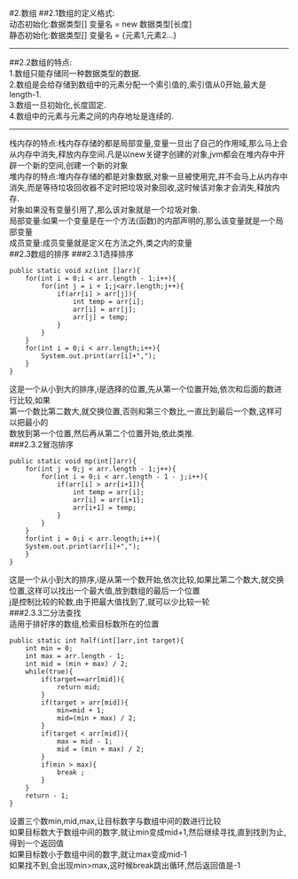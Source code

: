 #2.数组
##2.1数组的定义格式:  
动态初始化:数据类型[] 变量名 = new 数据类型[长度]  
静态初始化:数据类型[] 变量名 = {元素1,元素2...}  
***
##2.2数组的特点:  
1.数组只能存储同一种数据类型的数据.  
2.数组是会给存储到数组中的元素分配一个索引值的,索引值从0开始,最大是length-1.  
3.数组一旦初始化,长度固定.  
4.数组中的元素与元素之间的内存地址是连续的.  
***
栈内存的特点:栈内存存储的都是局部变量,变量一旦出了自己的作用域,那么马上会从内存中消失,释放内存空间.凡是以new关键字创建的对象,jvm都会在堆内存中开辟一个新的空间,创建一个新的对象  
堆内存的特点:堆内存存储的都是对象数据,对象一旦被使用完,并不会马上从内存中消失,而是等待垃圾回收器不定时把垃圾对象回收,这时候该对象才会消失,释放内存.  
对象如果没有变量引用了,那么该对象就是一个垃圾对象.  
局部变量:如果一个变量是在一个方法(函数)的内部声明的,那么该变量就是一个局部变量  
成员变量:成员变量就是定义在方法之外,类之内的变量  
##2.3数组的排序
###2.3.1选择排序  

    public static void xz(int []arr){
        for(int i = 0;i < arr.length - 1;i++){
            for(int j = i + 1;j<arr.length;j++){
                if(arr[i] > arr[j]){
                    int temp = arr[i];
                    arr[i] = arr[j];
                    arr[j] = temp;
                }
            }
        }
        for(int i = 0;i < arr.length;i++){
            System.out.print(arr[i]+",");
        }
    }
这是一个从小到大的排序,i是选择的位置,先从第一个位置开始,依次和后面的数进行比较,如果  
第一个数比第二数大,就交换位置,否则和第三个数比,一直比到最后一个数,这样可以把最小的  
数放到第一个位置,然后再从第二个位置开始,依此类推.  
###2.3.2冒泡排序  

    public static void mp(int[]arr){
        for(int j = 0;j < arr.length - 1;j++){
            for(int i = 0;i < arr.length - 1 - j;i++){
                if(arr[i] > arr[i+1]){
                    int temp = arr[i];
                    arr[i] = arr[i+1];
                    arr[i+1] = temp;
                }
            }
        }
        for(int i = 0;i < arr.length;i++){
        System.out.print(arr[i]+",");
        }
    }
这是一个从小到大的排序,i是从第一个数开始,依次比较,如果比第二个数大,就交换位置,这样可以找出一个最大值,放到数组的最后一个位置  
j是控制比较的轮数,由于把最大值找到了,就可以少比较一轮  
###2.3.3二分法查找  
适用于排好序的数组,检索目标数所在的位置  

    public static int half(int[]arr,int target){
        int min = 0;
        int max = arr.length - 1;
        int mid = (min + max) / 2;
        while(true){
            if(target==arr[mid]){
                return mid;
            }
            if(target > arr[mid]){
                min=mid + 1;
                mid=(min + max) / 2;
            }
            if(target < arr[mid]){
                max = mid - 1;
                mid = (min + max) / 2;
            }
            if(min > max){
                break ;
            }
        }
        return - 1;
    }
设置三个数min,mid,max,让目标数字与数组中间的数进行比较  
如果目标数大于数组中间的数字,就让min变成mid+1,然后继续寻找,直到找到为止,得到一个返回值  
如果目标数小于数组中间的数字,就让max变成mid-1  
如果找不到,会出现min>max,这时候break跳出循环,然后返回值是-1  


  
